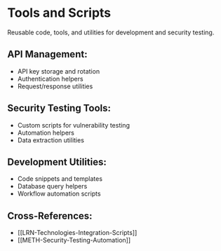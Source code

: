# Tools and Scripts

Reusable code, tools, and utilities for development and security testing.

## API Management:
- API key storage and rotation
- Authentication helpers
- Request/response utilities

## Security Testing Tools:
- Custom scripts for vulnerability testing
- Automation helpers
- Data extraction utilities

## Development Utilities:
- Code snippets and templates
- Database query helpers
- Workflow automation scripts

## Cross-References:
- [[LRN-Technologies-Integration-Scripts]]
- [[METH-Security-Testing-Automation]]